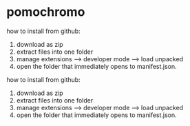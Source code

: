 # pomochromo


how to install from github:

1. download as zip
2. extract files into one folder
3. manage extensions --> developer mode --> load unpacked
4. open the folder that immediately opens to manifest.json.


how to install from github:

1. download as zip
2. extract files into one folder
3. manage extensions --> developer mode --> load unpacked
4. open the folder that immediately opens to manifest.json.